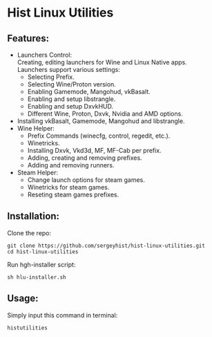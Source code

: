 # Hist Linux Utilities 
## Features:
+ Launchers Control:   
 Creating, editing launchers for Wine and Linux Native apps.   
 Launchers support various settings:   
   - Selecting Prefix.   
   - Selecting Wine/Proton version.   
   - Enabling Gamemode, Mangohud, vkBasalt.    
   - Enabling and setup libstrangle.   
   - Enabling and setup DxvkHUD.   
   - Different Wine, Proton, Dxvk, Nvidia and AMD options.
+ Installing vkBasalt, Gamemode, Mangohud and libstrangle.
+ Wine Helper:   
   - Prefix Commands (winecfg, control, regedit, etc.).   
   - Winetricks.   
   - Installing Dxvk, Vkd3d, MF, MF-Cab per prefix. 
   - Adding, creating and removing prefixes.   
   - Adding and removing runners.   
 + Steam Helper:     
   - Change launch options for steam games.   
   - Winetricks for steam games.   
   - Reseting steam games prefixes. 
## Installation:
Clone the repo:

    git clone https://github.com/sergeyhist/hist-linux-utilities.git
    cd hist-linux-utilities

Run hgh-installer script:

    sh hlu-installer.sh
    
## Usage:
Simply input this command in terminal:

    histutilities
    

